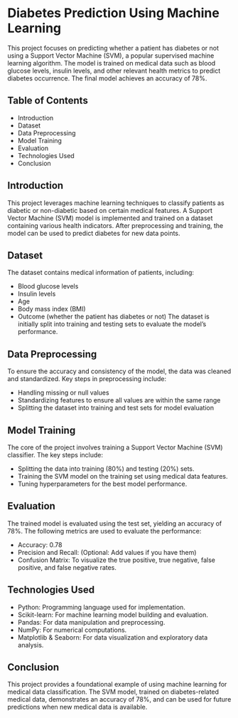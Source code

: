# Diabetes Prediction Using Machine Learning
This project focuses on predicting whether a patient has diabetes or not using a Support Vector Machine (SVM), a popular supervised machine learning algorithm. The model is trained on medical data such as blood glucose levels, insulin levels, and other relevant health metrics to predict diabetes occurrence. The final model achieves an accuracy of 78%.

## Table of Contents
- Introduction
- Dataset
- Data Preprocessing
- Model Training
- Evaluation
- Technologies Used
- Conclusion
  
## Introduction
This project leverages machine learning techniques to classify patients as diabetic or non-diabetic based on certain medical features. A Support Vector Machine (SVM) model is implemented and trained on a dataset containing various health indicators. After preprocessing and training, the model can be used to predict diabetes for new data points.

## Dataset
The dataset contains medical information of patients, including:

- Blood glucose levels
- Insulin levels
- Age
- Body mass index (BMI)
- Outcome (whether the patient has diabetes or not)
The dataset is initially split into training and testing sets to evaluate the model’s performance.

## Data Preprocessing
To ensure the accuracy and consistency of the model, the data was cleaned and standardized. Key steps in preprocessing include:

- Handling missing or null values
- Standardizing features to ensure all values are within the same range
- Splitting the dataset into training and test sets for model evaluation

## Model Training
The core of the project involves training a Support Vector Machine (SVM) classifier. The key steps include:

- Splitting the data into training (80%) and testing (20%) sets.
- Training the SVM model on the training set using medical data features.
- Tuning hyperparameters for the best model performance.

## Evaluation
The trained model is evaluated using the test set, yielding an accuracy of 78%. The following metrics are used to evaluate the performance:

- Accuracy: 0.78
- Precision and Recall: (Optional: Add values if you have them)
- Confusion Matrix: To visualize the true positive, true negative, false positive, and false negative rates.

## Technologies Used
- Python: Programming language used for implementation.
- Scikit-learn: For machine learning model building and evaluation.
- Pandas: For data manipulation and preprocessing.
- NumPy: For numerical computations.
- Matplotlib & Seaborn: For data visualization and exploratory data analysis.

## Conclusion
This project provides a foundational example of using machine learning for medical data classification. The SVM model, trained on diabetes-related medical data, demonstrates an accuracy of 78%, and can be used for future predictions when new medical data is available.


